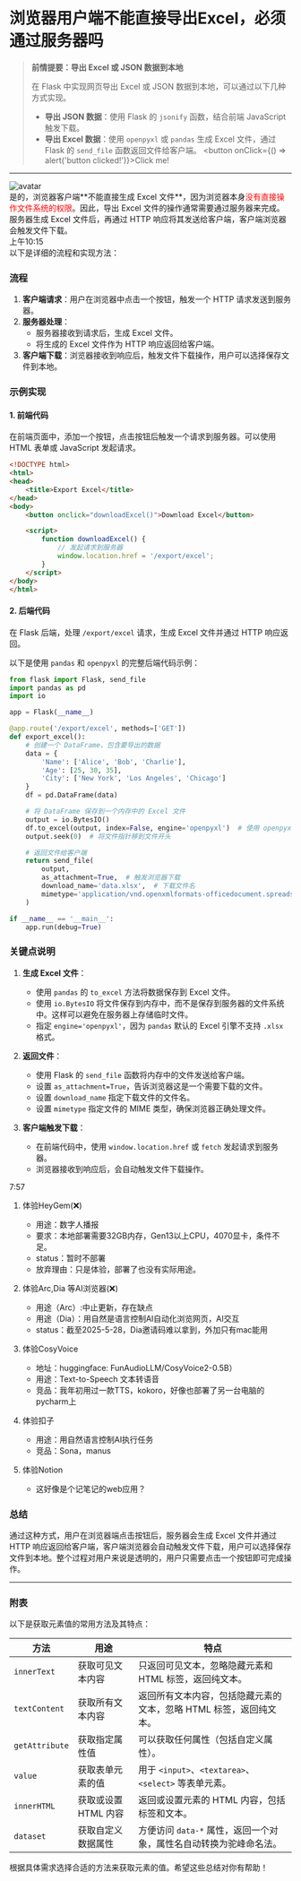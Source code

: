 

# 浏览器用户端不能直接导出Excel，必须通过服务器吗
> **前情提要：导出 Excel 或 JSON 数据到本地**
> 
> 在 Flask 中实现网页导出 Excel 或 JSON 数据到本地，可以通过以下几种方式实现。
>
> - **导出 JSON 数据**：使用 Flask 的 `jsonify` 函数，结合前端 JavaScript 触发下载。
> - **导出 Excel 数据**：使用 `openpyxl` 或 `pandas` 生成 Excel 文件，通过 Flask 的 `send_file` 函数返回文件给客户端。
<button onClick={() => alert('button clicked!')}>Click me!</button>
---


<div style={{
  display: 'flex',
  marginBottom: '15px',
  maxWidth: '100%',
  flexDirection: 'row',
  justifyContent: 'flex-start'
}}>
  <img
    src="https://pic.qqans.com/up/2024-6/17174598316517301.jpg"
    alt="avatar"
    style={{
      width: '40px',
      height: '40px',
      borderRadius: '50%',
      margin: '0 10px',
      objectFit: 'cover',
      flexShrink: 0
    }}
  />
  <div style={{
    maxWidth: '70%',
    padding: '10px 15px',
    borderRadius: '18px',
    position: 'relative',
    backgroundColor: '#e5e5ea',
    borderBottomLeftRadius: '5px',
    wordWrap: 'break-word'
  }}>
    是的，浏览器客户端**不能直接生成 Excel 文件**，因为浏览器本身<font color="red">没有直接操作文件系统的权限</font>。因此，导出 Excel 文件的操作通常需要通过服务器来完成。服务器生成 Excel 文件后，再通过 HTTP 响应将其发送给客户端，客户端浏览器会触发文件下载。
    <div style={{
      fontSize: '0.7rem',
      marginTop: '5px',
      opacity: '0.7',
      textAlign: 'right'
    }}>上午10:15</div>
  </div>
</div>
以下是详细的流程和实现方法：

### 流程
1. **客户端请求**：用户在浏览器中点击一个按钮，触发一个 HTTP 请求发送到服务器。
2. **服务器处理**：
   - 服务器接收到请求后，生成 Excel 文件。
   - 将生成的 Excel 文件作为 HTTP 响应返回给客户端。
3. **客户端下载**：浏览器接收到响应后，触发文件下载操作，用户可以选择保存文件到本地。

### 示例实现

#### 1. 前端代码
在前端页面中，添加一个按钮，点击按钮后触发一个请求到服务器。可以使用 HTML 表单或 JavaScript 发起请求。

```html
<!DOCTYPE html>
<html>
<head>
    <title>Export Excel</title>
</head>
<body>
    <button onclick="downloadExcel()">Download Excel</button>

    <script>
        function downloadExcel() {
            // 发起请求到服务器
            window.location.href = '/export/excel';
        }
    </script>
</body>
</html>
```

#### 2. 后端代码
在 Flask 后端，处理 `/export/excel` 请求，生成 Excel 文件并通过 HTTP 响应返回。

以下是使用 `pandas` 和 `openpyxl` 的完整后端代码示例：

```python
from flask import Flask, send_file
import pandas as pd
import io

app = Flask(__name__)

@app.route('/export/excel', methods=['GET'])
def export_excel():
    # 创建一个 DataFrame，包含要导出的数据
    data = {
        'Name': ['Alice', 'Bob', 'Charlie'],
        'Age': [25, 30, 35],
        'City': ['New York', 'Los Angeles', 'Chicago']
    }
    df = pd.DataFrame(data)

    # 将 DataFrame 保存到一个内存中的 Excel 文件
    output = io.BytesIO()
    df.to_excel(output, index=False, engine='openpyxl')  # 使用 openpyxl 引擎
    output.seek(0)  # 将文件指针移到文件开头

    # 返回文件给客户端
    return send_file(
        output,
        as_attachment=True,  # 触发浏览器下载
        download_name='data.xlsx',  # 下载文件名
        mimetype='application/vnd.openxmlformats-officedocument.spreadsheetml.sheet'  # MIME 类型
    )

if __name__ == '__main__':
    app.run(debug=True)
```

### 关键点说明
1. **生成 Excel 文件**：
   - 使用 `pandas` 的 `to_excel` 方法将数据保存到 Excel 文件。
   - 使用 `io.BytesIO` 将文件保存到内存中，而不是保存到服务器的文件系统中。这样可以避免在服务器上存储临时文件。
   - 指定 `engine='openpyxl'`，因为 `pandas` 默认的 Excel 引擎不支持 `.xlsx` 格式。

2. **返回文件**：
   - 使用 Flask 的 `send_file` 函数将内存中的文件发送给客户端。
   - 设置 `as_attachment=True`，告诉浏览器这是一个需要下载的文件。
   - 设置 `download_name` 指定下载文件的文件名。
   - 设置 `mimetype` 指定文件的 MIME 类型，确保浏览器正确处理文件。

3. **客户端触发下载**：
   - 在前端代码中，使用 `window.location.href` 或 `fetch` 发起请求到服务器。
   - 浏览器接收到响应后，会自动触发文件下载操作。



7:57

1. 体验HeyGem(❌)
   - 用途：数字人播报
   - 要求：本地部署需要32GB内存，Gen13以上CPU，4070显卡，条件不足。
   - status：暂时不部署
   - 放弃理由：只是体验，部署了也没有实际用途。

2. 体验Arc,Dia 等AI浏览器(❌)

   - 用途（Arc）:中止更新，存在缺点
   - 用途（Dia）：用自然是语言控制AI自动化浏览网页，AI交互
   - status：截至2025-5-28，Dia邀请码难以拿到，外加只有mac能用

3. 体验CosyVoice
   - 地址：huggingface: FunAudioLLM/CosyVoice2-0.5B）
   - 用途：Text-to-Speech  文本转语音
   - 竞品：我年初用过一款TTS，kokoro，好像也部署了另一台电脑的pycharm上

4. 体验扣子
   - 用途：用自然语言控制AI执行任务
   - 竞品：Sona，manus

5. 体验Notion
   - 这好像是个记笔记的web应用？
### 总结

通过这种方式，用户在浏览器端点击按钮后，服务器会生成 Excel 文件并通过 HTTP 响应返回给客户端，客户端浏览器会自动触发文件下载，用户可以选择保存文件到本地。整个过程对用户来说是透明的，用户只需要点击一个按钮即可完成操作。

---
### 附表
以下是获取元素值的常用方法及其特点：

| 方法           | 用途                 | 特点                                                         |
| -------------- | -------------------- | ------------------------------------------------------------ |
| `innerText`    | 获取可见文本内容     | 只返回可见文本，忽略隐藏元素和 HTML 标签，返回纯文本。       |
| `textContent`  | 获取所有文本内容     | 返回所有文本内容，包括隐藏元素的文本，忽略 HTML 标签，返回纯文本。 |
| `getAttribute` | 获取指定属性值       | 可以获取任何属性（包括自定义属性）。                         |
| `value`        | 获取表单元素的值     | 用于 `<input>`、`<textarea>`、`<select>` 等表单元素。        |
| `innerHTML`    | 获取或设置 HTML 内容 | 返回或设置元素的 HTML 内容，包括标签和文本。                 |
| `dataset`      | 获取自定义数据属性   | 方便访问 `data-*` 属性，返回一个对象，属性名自动转换为驼峰命名法。 |

根据具体需求选择合适的方法来获取元素的值。希望这些总结对你有帮助！